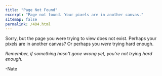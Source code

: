 ```yaml
---
title: "Page Not Found"
excerpt: "Page not found. Your pixels are in another canvas."
sitemap: false
permalink: /404.html
---
```


Sorry, but the page you were trying to view does not exist. Perhaps your pixels are in another canvas? Or perhaps you _were_ trying hard enough.

_Remember, if something hasn't gone wrong yet, you're not trying hard enough._

-Nate